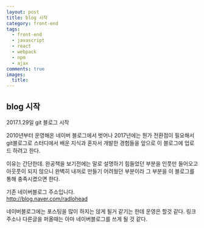 ```yaml
---
layout: post
title: blog 시작
category: front-end
tags:
  - front-end
  - javascript
  - react
  - webpack
  - npm
  - ajax
comments: true
images:
  title:
---
```


## blog 시작    

2017.1.29일 git 블로그 시작

<!--more-->

2010년부터 운영해온 네이버 블로그에서 벗어나 2017년에는 뭔가 전환점이 필요해서 
git블로그로 스터디에서 배운 지식과 혼자서 개발한 경험들을 앞으로 이 블로그에 업로드
하려고 한다. 

이유는 간단한데. 완공책을 보기전에는 말로 설명하기 힘들었던 부분을
인풋만 들어오고 아웃풋이 되지 않으니 완벽히 내꺼로 만들기 어려웠던 부분이라
그 부분을 이 블로그를 통해 충족시켰으면 한다.

기존 네이버블로그 주소입니다.<br>
<a href="http://blog.naver.com/radlohead">http://blog.naver.com/radlohead</a>

네이버블로그에는 포스팅을 많이 하지는 않게 될거 같기는 한데
운영은 할것 같다. 링크주소나 다른글을 퍼올때는 아마 네이버블로그를 쓰게 될 것 같다.